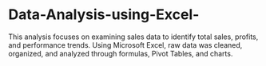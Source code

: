 # Data-Analysis-using-Excel-
This analysis focuses on examining sales data to identify total sales, profits, and performance trends. Using Microsoft Excel, raw data was cleaned, organized, and analyzed through formulas, Pivot Tables, and charts.
